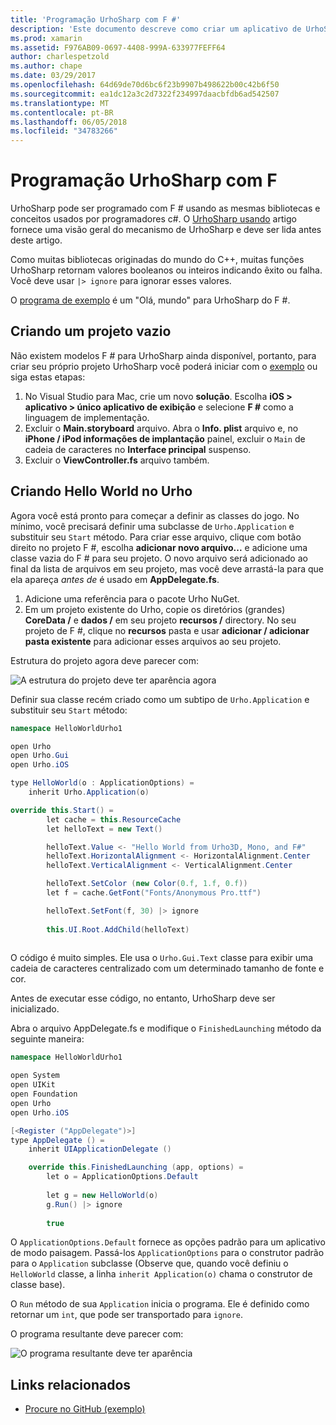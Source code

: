 ```yaml
---
title: 'Programação UrhoSharp com F #'
description: 'Este documento descreve como criar um aplicativo de UrhoSharp simples hello world usando F # no Visual Studio para Mac.'
ms.prod: xamarin
ms.assetid: F976AB09-0697-4408-999A-633977FEFF64
author: charlespetzold
ms.author: chape
ms.date: 03/29/2017
ms.openlocfilehash: 64d69de70d6bc6f23b9907b498622b00c42b6f50
ms.sourcegitcommit: ea1dc12a3c2d7322f234997daacbfdb6ad542507
ms.translationtype: MT
ms.contentlocale: pt-BR
ms.lasthandoff: 06/05/2018
ms.locfileid: "34783266"
---
```

# <a name="programming-urhosharp-with-f"></a>Programação UrhoSharp com F #

UrhoSharp pode ser programado com F # usando as mesmas bibliotecas e conceitos usados por programadores c#. O [UrhoSharp usando](~/graphics-games/urhosharp/using.md) artigo fornece uma visão geral do mecanismo de UrhoSharp e deve ser lida antes deste artigo.

Como muitas bibliotecas originadas do mundo do C++, muitas funções UrhoSharp retornam valores booleanos ou inteiros indicando êxito ou falha. Você deve usar `|> ignore` para ignorar esses valores.

O [programa de exemplo](https://github.com/xamarin/recipes/tree/master/cross-platform/urho/urho-fsharp/HelloWorldUrhoFsharp) é um "Olá, mundo" para UrhoSharp do F #.

## <a name="creating-an-empty-project"></a>Criando um projeto vazio

Não existem modelos F # para UrhoSharp ainda disponível, portanto, para criar seu próprio projeto UrhoSharp você poderá iniciar com o [exemplo](https://github.com/xamarin/recipes/tree/master/cross-platform/urho/urho-fsharp/HelloWorldUrhoFsharp) ou siga estas etapas:

1. No Visual Studio para Mac, crie um novo **solução**. Escolha **iOS > aplicativo > único aplicativo de exibição** e selecione **F #** como a linguagem de implementação. 
1. Excluir o **Main.storyboard** arquivo. Abra o **Info. plist** arquivo e, no **iPhone / iPod informações de implantação** painel, excluir o `Main` de cadeia de caracteres no **Interface principal** suspenso.
1. Excluir o **ViewController.fs** arquivo também.

## <a name="building-hello-world-in-urho"></a>Criando Hello World no Urho

Agora você está pronto para começar a definir as classes do jogo. No mínimo, você precisará definir uma subclasse de `Urho.Application` e substituir seu `Start` método. Para criar esse arquivo, clique com botão direito no projeto F #, escolha **adicionar novo arquivo...**  e adicione uma classe vazia do F # para seu projeto. O novo arquivo será adicionado ao final da lista de arquivos em seu projeto, mas você deve arrastá-la para que ela apareça *antes de* é usado em **AppDelegate.fs**.

1. Adicione uma referência para o pacote Urho NuGet.
1. Em um projeto existente do Urho, copie os diretórios (grandes) **CoreData /** e **dados /** em seu projeto **recursos /** directory. No seu projeto de F #, clique no **recursos** pasta e usar **adicionar / adicionar pasta existente** para adicionar esses arquivos ao seu projeto.

Estrutura do projeto agora deve parecer com:

![](fsharp-images/solutionpane.png "A estrutura do projeto deve ter aparência agora")

Definir sua classe recém criado como um subtipo de `Urho.Application` e substituir seu `Start` método:

```csharp
namespace HelloWorldUrho1

open Urho
open Urho.Gui
open Urho.iOS

type HelloWorld(o : ApplicationOptions) =
    inherit Urho.Application(o) 

override this.Start() = 
        let cache = this.ResourceCache
        let helloText = new Text()

        helloText.Value <- "Hello World from Urho3D, Mono, and F#"
        helloText.HorizontalAlignment <- HorizontalAlignment.Center
        helloText.VerticalAlignment <- VerticalAlignment.Center

        helloText.SetColor (new Color(0.f, 1.f, 0.f))
        let f = cache.GetFont("Fonts/Anonymous Pro.ttf")

        helloText.SetFont(f, 30) |> ignore
                  
        this.UI.Root.AddChild(helloText)
            
```

O código é muito simples. Ele usa o `Urho.Gui.Text` classe para exibir uma cadeia de caracteres centralizado com um determinado tamanho de fonte e cor. 

Antes de executar esse código, no entanto, UrhoSharp deve ser inicializado. 

Abra o arquivo AppDelegate.fs e modifique o `FinishedLaunching` método da seguinte maneira:

```csharp
namespace HelloWorldUrho1

open System
open UIKit
open Foundation
open Urho
open Urho.iOS

[<Register ("AppDelegate")>]
type AppDelegate () =
    inherit UIApplicationDelegate ()

    override this.FinishedLaunching (app, options) =
        let o = ApplicationOptions.Default
     
        let g = new HelloWorld(o)
        g.Run() |> ignore
       
        true
```

O `ApplicationOptions.Default` fornece as opções padrão para um aplicativo de modo paisagem. Passá-los `ApplicationOptions` para o construtor padrão para o `Application` subclasse (Observe que, quando você definiu o `HelloWorld` classe, a linha `inherit Application(o)` chama o construtor de classe base). 

O `Run` método de sua `Application` inicia o programa. Ele é definido como retornar um `int`, que pode ser transportado para `ignore`. 

O programa resultante deve parecer com:

![](fsharp-images/helloworldfsharp.png "O programa resultante deve ter aparência")








## <a name="related-links"></a>Links relacionados

- [Procure no GitHub (exemplo)](https://github.com/xamarinhttps://developer.xamarin.com/recipes/tree/master/cross-platform/urho/urho-fsharp/HelloWorldUrhoFsharp)
